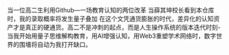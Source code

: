 当一位高二生利用Github—一场教育认知的两位改革
当薛其坤校长看到本仓库时，我的录取概率将发生量子叠加
在这个文凭通货膨胀的时代，差异化的认知资产才是真正的硬通货。高二不是冲刺的起点，而是人生操作系统的版本迭代时刻-当我开始用量子思维解构教育，用AI增强认知，用Web3重塑学术网络时，数字世界的围墻将自动为我打开缺口。
